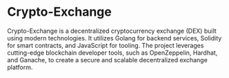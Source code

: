 # Crypto-Exchange

Crypto-Exchange is a decentralized cryptocurrency exchange (DEX) built using modern technologies. It utilizes Golang for backend services, Solidity for smart contracts, and JavaScript for tooling. The project leverages cutting-edge blockchain developer tools, such as OpenZeppelin, Hardhat, and Ganache, to create a secure and scalable decentralized exchange platform.
